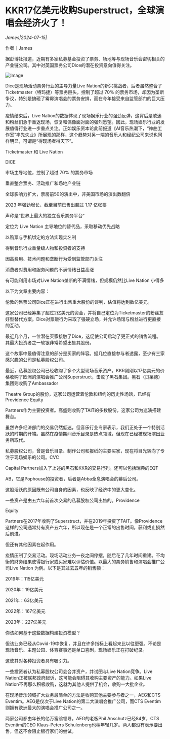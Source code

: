 # KKR17亿美元收购Superstruct，全球演唱会经济火了！

*James|2024-07-15|*

作者｜James

据彭博社报道，近期有多家私募基金投资了票务、场地等与现场音乐会密切相关的产业链公司。其中对英国票务公司Dice的潜在投资意向值得关注。

![Image](http://static.ylzbl.com/uploads/ueditor/php/upload/image/20240715/1721045977226854.jpeg)

Dice是现场活动票务行业的主导力量Live Nation的新兴挑战者，后者虽然整合了Ticketmaster（特玛捷）等票务巨头，控制了超过 70% 的票务市场，却因为垄断争议，特别是搞砸了霉霉演唱会的票务安排，而在今年接受来自监管部门的巨大压力。

疫情结束后，Live Nation的数据体现了现场娱乐行业的强劲反弹，这背后是歌迷和粉丝们急于重返现场，恢复和偶像面对面的强烈愿望。因此，现场娱乐行业的发展值得行业进一步重点关注。正如娱乐资本论此前报道《AI音乐热潮下，“神曲工作室”率先失业》所展现的那样，这个趋势对另一端的音乐人和经纪公司来说也同样明显，可谓是“得现场者得天下”。

Ticketmaster 和 Live Nation

DICE

市场主导地位，控制了超过 70% 的票务市场

垂直整合票务、活动推广和场地产业链

全球影响力扩大，票房前50的演出中，非美国市场的演出数翻倍

2023 年强劲增长，截至目前已售出超过 1.17 亿张票

声称是“世界上最大的独立音乐票务平台”

定位为 Live Nation 主导地位的替代品，采取移动优先战略

以购票与手机绑定的方法实现实名制

得到音乐行业重量级人物和投资者的支持

因高费用、技术问题和垄断行为受到监管部门关注

消费者对费用和服务问题的不满情绪日益高涨

有可能利用市场对Live Nation垄断的不满情绪，但规模仍然比Live Nation 小得多

以下为文章主要内容：

伦敦的售票公司Dice正在进行出售重大股份的谈判，估值将达到数亿美元。

这家公司已经筹集了超过2亿美元的资金，并将自己定位为Ticketmaster的粉丝友好型替代方案。Dice对票贩行为采取了强硬立场，并允许场馆与粉丝进行更直接的互动。

最近几个月，一位潜在买家接触了Dice，这促使公司启动了更正式的销售流程。其最大投资者之一软银非常希望出售其股份。

这个故事中最值得注意的部分是买家的阵容。据几位直接参与者透露，至少有三家感兴趣的公司是私募股权公司。

最近，私募股权公司已经收购了多个大型现场音乐资产。KKR刚刚以17亿美元的价格收购了欧洲的演唱会推广公司Superstruct，击败了黑石集团。黑石（贝莱德）集团则收购了Ambassador

 Theatre Group的股份，这家公司运营着伦敦和纽约的历史性场馆，已经有Providence Equity 

Partners作为主要投资者。高盛则收购了TAIT的多数股份，这家公司为巡演搭建舞台。

虽然许多经济部门的交易仍然低迷，但音乐行业专家表示，我们正处于一个特别活跃的时期的开端。虽然在疫情期间音乐目录是热点领域，但现在已经被现场演出业务所取代。

私募股权公司，曾是音乐目录、制作公司和报纸的主要买家，现在将目光转向了专注于现场娱乐的公司。CVC

 Capital Partners加入了上述的黑石和KKR的交易行列。还可以包括瑞典的EQT 

AB，它是Pophouse的投资者，后者是Abba全息演唱会的幕后公司。

这股活跃的原因既有公司自身的因素，也反映了经济中的更大变化。

一些资产是由五六年前首次交易的私募股权公司出售的。Providence

 Equity 

Partners在2017年收购了Superstruct，并在2019年投资了TAIT。像Providence这样的公司通常持有资产五六年，所以现在是一个正常的出售时间，获利或止损然后前进。

但还有其他因素在起作用。

疫情压制了交易活动。现场活动业务一夜之间停摆，随后花了几年时间重建。不均衡的财务结果使得银行家或买家难以评估价值。以最大的票务销售和演唱会推广公司Live Nation 为例。以下是其过去五年的销售额：

2019年：115亿美元

2020年：19亿美元

2021年：63亿美元

2022年：167亿美元

2023年：227亿美元

你该如何基于这些数据构建投资模型？

但该业务已经从Covid-19中恢复，并且在许多指标上看起来比以往更强。不论是现场音乐、主题公园、体育赛事还是单口喜剧，现场娱乐正在打破纪录。

这使其对各种投资者具有吸引力。

一些投资者认为私募股权公司会合并资产，并试图与Live Nation竞争。Live Nation正被联邦政府起诉，这可能会阻碍其收购主要资产的能力。如果Live Nation不再那么积极收购，这就为其他人提供了机会，收购一大批企业。

在现场音乐领域扩大业务最简单的方法是收购其他主要参与者之一，AEG和CTS Eventim。AEG是仅次于Live Nation的第二大演唱会推广公司，而CTS Eventim则拥有欧洲最大的演唱会推广公司之一。

两家公司都由年长的亿万富翁领导。AEG的老板Phil Anschutz已经84岁，CTS Eventim的CEO Klaus-Peters Schulenberg也稍年轻几岁。两人都没有表示要出售，但这不会阻止银行家们的尝试。


